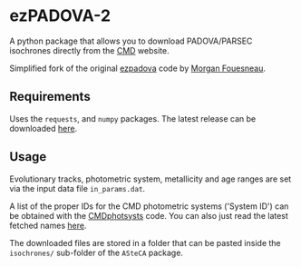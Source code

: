 ezPADOVA-2
==========

A python package that allows you to download PADOVA/PARSEC isochrones directly
from the [CMD](http://stev.oapd.inaf.it/cgi-bin/cmd) website.

Simplified fork of the original [ezpadova](https://github.com/mfouesneau/ezpadova) code by [Morgan Fouesneau](https://github.com/mfouesneau).

Requirements
------------

Uses the `requests`, and `numpy` packages. The latest release can be downloaded [here](https://github.com/asteca/ezpadova-2/releases).

Usage
-----

Evolutionary tracks, photometric system, metallicity and age ranges are set via
the input data file `in_params.dat`.

A list of the proper IDs for the CMD photometric systems ('System ID') can be obtained with the [CMDphotsysts](https://github.com/asteca/CMDphotsysts/) code. You can also just read the latest fetched names [here](https://github.com/asteca/CMDphotsysts/blob/master/CMD_systs_NEW.dat).

The downloaded files are stored in a folder that can be pasted inside the `isochrones/` sub-folder of the `ASteCA` package.
